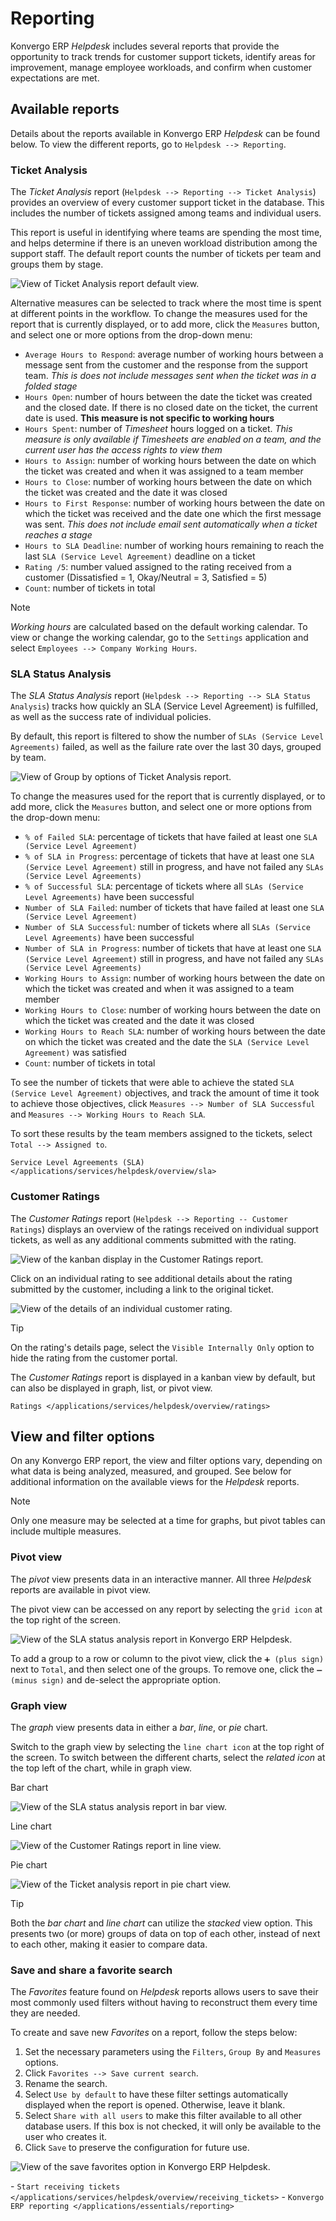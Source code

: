 # Reporting

Konvergo ERP *Helpdesk* includes several reports that provide the opportunity to
track trends for customer support tickets, identify areas for
improvement, manage employee workloads, and confirm when customer
expectations are met.

## Available reports

Details about the reports available in Konvergo ERP *Helpdesk* can be found
below. To view the different reports, go to `Helpdesk --> Reporting`.

### Ticket Analysis

The *Ticket Analysis* report
(`Helpdesk --> Reporting --> Ticket Analysis`) provides an overview of
every customer support ticket in the database. This includes the number
of tickets assigned among teams and individual users.

This report is useful in identifying where teams are spending the most
time, and helps determine if there is an uneven workload distribution
among the support staff. The default report counts the number of tickets
per team and groups them by stage.

<img src="reports/tickets-default.png" class="align-center"
alt="View of Ticket Analysis report default view." />

Alternative measures can be selected to track where the most time is
spent at different points in the workflow. To change the measures used
for the report that is currently displayed, or to add more, click the
`Measures` button, and select one or more options from the drop-down
menu:

- `Average Hours to Respond`: average number of working hours between a
  message sent from the customer and the response from the support team.
  *This is does not include messages sent when the ticket was in a
  folded stage*
- `Hours Open`: number of hours between the date the ticket was created
  and the closed date. If there is no closed date on the ticket, the
  current date is used. **This measure is not specific to working
  hours**
- `Hours Spent`: number of *Timesheet* hours logged on a ticket. *This
  measure is only available if Timesheets are enabled on a team, and the
  current user has the access rights to view them*
- `Hours to Assign`: number of working hours between the date on which
  the ticket was created and when it was assigned to a team member
- `Hours to Close`: number of working hours between the date on which
  the ticket was created and the date it was closed
- `Hours to First Response`: number of working hours between the date on
  which the ticket was received and the date one which the first message
  was sent. *This does not include email sent automatically when a
  ticket reaches a stage*
- `Hours to SLA Deadline`: number of working hours remaining to reach
  the last `SLA
  (Service Level Agreement)` deadline on a ticket
- `Rating /5`: number valued assigned to the rating received from a
  customer (Dissatisfied = 1, Okay/Neutral = 3, Satisfied = 5)
- `Count`: number of tickets in total

> [!NOTE]
> *Working hours* are calculated based on the default working calendar.
> To view or change the working calendar, go to the `Settings`
> application and select `Employees --> Company Working Hours`.

### SLA Status Analysis

The *SLA Status Analysis* report
(`Helpdesk --> Reporting --> SLA Status Analysis`) tracks how quickly an
SLA (Service Level Agreement) is fulfilled, as well as the success rate
of individual policies.

By default, this report is filtered to show the number of
`SLAs (Service Level Agreements)` failed, as well as the failure rate
over the last 30 days, grouped by team.

<img src="reports/sla-status.png" class="align-center"
alt="View of Group by options of Ticket Analysis report." />

To change the measures used for the report that is currently displayed,
or to add more, click the `Measures` button, and select one or more
options from the drop-down menu:

- `% of Failed SLA`: percentage of tickets that have failed at least one
  `SLA
  (Service Level Agreement)`
- `% of SLA in Progress`: percentage of tickets that have at least one
  `SLA (Service
  Level Agreement)` still in progress, and have not failed any
  `SLAs (Service Level
  Agreements)`
- `% of Successful SLA`: percentage of tickets where all
  `SLAs (Service Level
  Agreements)` have been successful
- `Number of SLA Failed`: number of tickets that have failed at least
  one `SLA
  (Service Level Agreement)`
- `Number of SLA Successful`: number of tickets where all
  `SLAs (Service Level
  Agreements)` have been successful
- `Number of SLA in Progress`: number of tickets that have at least one
  `SLA
  (Service Level Agreement)` still in progress, and have not failed any
  `SLAs (Service Level
  Agreements)`
- `Working Hours to Assign`: number of working hours between the date on
  which the ticket was created and when it was assigned to a team member
- `Working Hours to Close`: number of working hours between the date on
  which the ticket was created and the date it was closed
- `Working Hours to Reach SLA`: number of working hours between the date
  on which the ticket was created and the date the
  `SLA (Service Level Agreement)` was satisfied
- `Count`: number of tickets in total

<div class="example">

To see the number of tickets that were able to achieve the stated
`SLA (Service Level
Agreement)` objectives, and track the amount of time it took to achieve
those objectives, click `Measures --> Number of SLA Successful` and
`Measures --> Working
Hours to Reach SLA`.

To sort these results by the team members assigned to the tickets,
select `Total
--> Assigned to`.

</div>

<div class="seealso">

`Service Level Agreements (SLA) </applications/services/helpdesk/overview/sla>`

</div>

### Customer Ratings

The *Customer Ratings* report
(`Helpdesk --> Reporting -- Customer Ratings`) displays an overview of
the ratings received on individual support tickets, as well as any
additional comments submitted with the rating.

<img src="reports/customer-ratings.png" class="align-center"
alt="View of the kanban display in the Customer Ratings report." />

Click on an individual rating to see additional details about the rating
submitted by the customer, including a link to the original ticket.

<img src="reports/ratings-details.png" class="align-center"
alt="View of the details of an individual customer rating." />

> [!TIP]
> On the rating's details page, select the `Visible Internally Only`
> option to hide the rating from the customer portal.

The *Customer Ratings* report is displayed in a kanban view by default,
but can also be displayed in graph, list, or pivot view.

<div class="seealso">

`Ratings </applications/services/helpdesk/overview/ratings>`

</div>

## View and filter options

On any Konvergo ERP report, the view and filter options vary, depending on what
data is being analyzed, measured, and grouped. See below for additional
information on the available views for the *Helpdesk* reports.

> [!NOTE]
> Only one measure may be selected at a time for graphs, but pivot
> tables can include multiple measures.

### Pivot view

The *pivot* view presents data in an interactive manner. All three
*Helpdesk* reports are available in pivot view.

The pivot view can be accessed on any report by selecting the
`grid icon` at the top right of the screen.

<img src="reports/pivot-view.png" class="align-center"
alt="View of the SLA status analysis report in Konvergo ERP Helpdesk." />

To add a group to a row or column to the pivot view, click the
`➕ (plus sign)` next to `Total`, and then select one of the groups. To
remove one, click the `➖ (minus
sign)` and de-select the appropriate option.

### Graph view

The *graph* view presents data in either a *bar*, *line*, or *pie*
chart.

Switch to the graph view by selecting the `line chart icon` at the top
right of the screen. To switch between the different charts, select the
*related icon* at the top left of the chart, while in graph view.

<div class="tabs">

<div class="tab">

Bar chart

<img src="reports/bar-chart.png" class="align-center"
alt="View of the SLA status analysis report in bar view." />

</div>

<div class="tab">

Line chart

<img src="reports/line-chart.png" class="align-center"
alt="View of the Customer Ratings report in line view." />

</div>

<div class="tab">

Pie chart

<img src="reports/pie-chart.png" class="align-center"
alt="View of the Ticket analysis report in pie chart view." />

</div>

</div>

> [!TIP]
> Both the *bar chart* and *line chart* can utilize the *stacked* view
> option. This presents two (or more) groups of data on top of each
> other, instead of next to each other, making it easier to compare
> data.

### Save and share a favorite search

The *Favorites* feature found on *Helpdesk* reports allows users to save
their most commonly used filters without having to reconstruct them
every time they are needed.

To create and save new *Favorites* on a report, follow the steps below:

1.  Set the necessary parameters using the `Filters`, `Group By` and
    `Measures` options.
2.  Click `Favorites --> Save current search`.
3.  Rename the search.
4.  Select `Use by default` to have these filter settings automatically
    displayed when the report is opened. Otherwise, leave it blank.
5.  Select `Share with all users` to make this filter available to all
    other database users. If this box is not checked, it will only be
    available to the user who creates it.
6.  Click `Save` to preserve the configuration for future use.

<img src="reports/save-filters.png" class="align-center"
alt="View of the save favorites option in Konvergo ERP Helpdesk." />

<div class="seealso">

\-
`Start receiving tickets </applications/services/helpdesk/overview/receiving_tickets>` -
`Konvergo ERP reporting </applications/essentials/reporting>`

</div>
